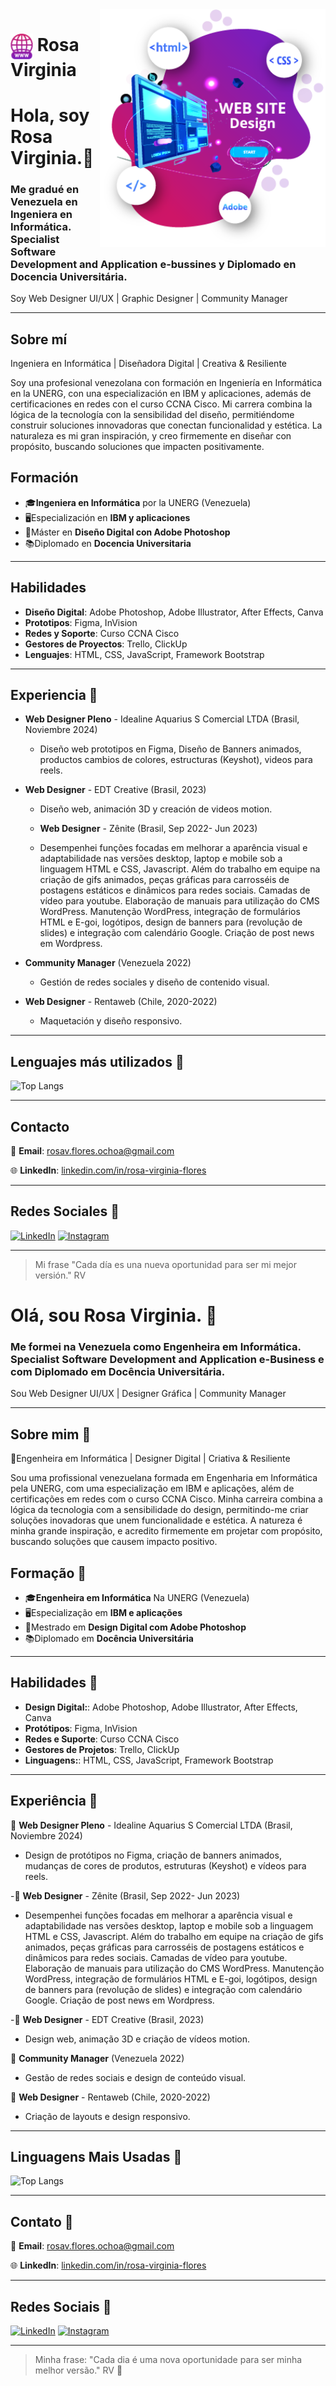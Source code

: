 <img align="right" alt="Developer vector www.freepik.com persoalizada por RosaV con illustrator" height="380" src="https://github.com/Rosavf/dio-lab-open-source/blob/main/Imagen_01_perfil.png">


 <h1><a href="https://edtcreative.com/">
     <img align="center" alt="Logo EDT CREATIVE" width="36px" src="https://github.com/Rosavf/dio-lab-open-source/blob/main/site.png"></a>
    <span>Rosa Virginia</span>
</h1>


# Hola, soy Rosa Virginia.👋
### Me gradué en Venezuela en Ingeniera en Informática. Specialist Software Development and Application e-bussines y Diplomado en Docencia Universitária.
Soy Web Designer UI/UX | Graphic Designer | Community Manager

---

## Sobre mí

Ingeniera en Informática | Diseñadora Digital | Creativa & Resiliente

Soy una profesional venezolana con formación en Ingeniería en Informática en la UNERG, con una especialización en IBM y aplicaciones, además de certificaciones en redes con el curso CCNA Cisco. Mi carrera combina la lógica de la tecnología con la sensibilidad del diseño, permitiéndome construir soluciones innovadoras que conectan funcionalidad y estética. La naturaleza es mi gran inspiración, y creo firmemente en diseñar con propósito, buscando soluciones que impacten positivamente.

## Formación
<ul>
        <li><span class="icon">🎓</span><strong>Ingeniera en Informática</strong> por la UNERG (Venezuela)</li>
        <li><span class="icon">🖥️</span>Especialización en <strong>IBM y aplicaciones</strong></li>
        <li><span class="icon">📸</span>Máster en <strong>Diseño Digital con Adobe Photoshop</strong></li>
        <li><span class="icon">📚</span>Diplomado en <strong>Docencia Universitaria</strong></li>
    </ul>


---

## Habilidades

- **Diseño Digital**: Adobe Photoshop, Adobe Illustrator, After Effects, Canva
- **Prototipos**: Figma, InVision
- **Redes y Soporte**: Curso CCNA Cisco
- **Gestores de Proyectos**: Trello, ClickUp
- **Lenguajes**: HTML, CSS, JavaScript, Framework Bootstrap

---

## Experiencia 🚀

- **Web Designer Pleno** - Idealine Aquarius S Comercial LTDA (Brasil, Noviembre 2024)
  - Diseño web prototipos en Figma, Diseño de Banners animados, productos cambios de colores, estructuras (Keyshot), videos para reels. 

- **Web Designer** - EDT Creative (Brasil,  2023)
  - Diseño web, animación 3D y creación de videos motion.

  - **Web Designer** - Zênite (Brasil, Sep 2022- Jun 2023)
  - Desempenhei funções focadas em melhorar a aparência visual e adaptabilidade nas versões desktop, laptop e mobile sob a linguagem HTML e CSS, Javascript. Além do trabalho em equipe na criação de gifs animados, peças gráficas para carrosséis de postagens estáticos e dinâmicos para redes sociais. Camadas de vídeo para  youtube. Elaboração de manuais para utilização do CMS WordPress. Manutenção WordPress, integração de formulários HTML e E-goi, logótipos, design de banners para (revolução de slides) e integração com calendário Google. Criação de post news em Wordpress.


- **Community Manager** (Venezuela 2022)
  - Gestión de redes sociales y diseño de contenido visual.

- **Web Designer** - Rentaweb (Chile, 2020-2022)
  - Maquetación y diseño responsivo.

---

## Lenguajes más utilizados 🚀

![Top Langs](https://github-readme-stats-git-masterrstaa-rickstaa.vercel.app/api/top-langs/?username=Rosavf&bg_color=fff&border_color=7A1DBC&title_color=7A1DBC&text_color=7A1DBC)



---
## Contacto 

📧 **Email**: [rosav.flores.ochoa@gmail.com](mailto:rosav.flores.ochoa@gmail.com)

🌐 **LinkedIn**: [linkedin.com/in/rosa-virginia-flores](https://www.linkedin.com/in/rosa-virginia-flores/)

---

## Redes Sociales 🚀

[![LinkedIn](https://img.shields.io/badge/LinkedIn-RosaVirginia-blue)](https://www.linkedin.com/in/rosa-virginia-flores/)
[![Instagram](https://img.shields.io/badge/Instagram-EDTCreative-blue)](https://www.instagram.com/edt.creative/)

---

> Mi frase "Cada día es una nueva oportunidad para ser mi mejor versión." RV


# Olá, sou Rosa Virginia. 👋
### Me formei na Venezuela como Engenheira em Informática. Specialist Software Development and Application e-Business e com Diplomado em Docência Universitária.
Sou Web Designer UI/UX | Designer Gráfica | Community Manager

---
## Sobre mim 🚀

📌Engenheira em Informática | Designer Digital | Criativa & Resiliente

Sou uma profissional venezuelana formada em Engenharia em Informática pela UNERG, com uma especialização em IBM e aplicações, além de certificações em redes com o curso CCNA Cisco. Minha carreira combina a lógica da tecnologia com a sensibilidade do design, permitindo-me criar soluções inovadoras que unem funcionalidade e estética. A natureza é minha grande inspiração, e acredito firmemente em projetar com propósito, buscando soluções que causem impacto positivo.

## Formação 🚀
<ul>
        <li><span class="icon">🎓</span><strong>Engenheira em Informática</strong> Na UNERG (Venezuela)</li>
        <li><span class="icon">🖥️</span>Especialização em <strong>IBM e aplicações</strong></li>
        <li><span class="icon">📸</span>Mestrado em <strong>Design Digital com Adobe Photoshop</strong></li>
        <li><span class="icon">📚</span>Diplomado em <strong>Docência Universitária</strong></li>
    </ul>


---

## Habilidades 🚀

- **Design Digital:**: Adobe Photoshop, Adobe Illustrator, After Effects, Canva
- **Protótipos**: Figma, InVision
- **Redes e Suporte**: Curso CCNA Cisco
- **Gestores de Projetos**: Trello, ClickUp
- **Linguagens:**: HTML, CSS, JavaScript, Framework Bootstrap

---

## Experiência 🚀

📌 **Web Designer Pleno** - Idealine Aquarius S Comercial LTDA (Brasil, Noviembre 2024)
  - Design de protótipos no Figma, criação de banners animados, mudanças de cores de produtos, estruturas (Keyshot) e vídeos para reels.

-📌 **Web Designer** - Zênite (Brasil, Sep 2022- Jun 2023)
  - Desempenhei funções focadas em melhorar a aparência visual e adaptabilidade nas versões desktop, laptop e mobile sob a linguagem HTML e CSS, Javascript. Além do trabalho em equipe na criação de gifs animados, peças gráficas para carrosséis de postagens estáticos e dinâmicos para redes sociais. Camadas de vídeo para  youtube. Elaboração de manuais para utilização do CMS WordPress. Manutenção WordPress, integração de formulários HTML e E-goi, logótipos, design de banners para (revolução de slides) e integração com calendário Google. Criação de post news em Wordpress.

-📌 **Web Designer** - EDT Creative (Brasil,  2023)
  - Design web, animação 3D e criação de vídeos motion.

📌 **Community Manager** (Venezuela 2022)
  - Gestão de redes sociais e design de conteúdo visual.

📌 **Web Designer** - Rentaweb (Chile, 2020-2022)
  - Criação de layouts e design responsivo.
---

##  Linguagens Mais Usadas 🚀

![Top Langs](https://github-readme-stats-git-masterrstaa-rickstaa.vercel.app/api/top-langs/?username=Rosavf&bg_color=fff&border_color=7A1DBC&title_color=7A1DBC&text_color=7A1DBC)



---
## Contato 📲

📧 **Email**: [rosav.flores.ochoa@gmail.com](mailto:rosav.flores.ochoa@gmail.com)

🌐 **LinkedIn**: [linkedin.com/in/rosa-virginia-flores](https://www.linkedin.com/in/rosa-virginia-flores/)

---

## Redes Sociais 🚀

[![LinkedIn](https://img.shields.io/badge/LinkedIn-RosaVirginia-blue)](https://www.linkedin.com/in/rosa-virginia-flores/)
[![Instagram](https://img.shields.io/badge/Instagram-EDTCreative-blue)](https://www.instagram.com/edt.creative/)



---

> Minha frase: "Cada dia é uma nova oportunidade para ser minha melhor versão." RV 🙏




